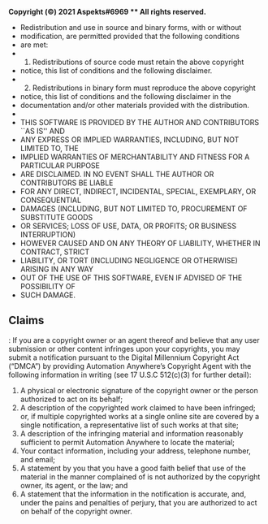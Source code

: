 
**Copyright (©) 2021 Aspekts#6969
 ** All rights reserved.**
 
 * Redistribution and use in source and binary forms, with or without
 * modification, are permitted provided that the following conditions
 * are met:
 * 1. Redistributions of source code must retain the above copyright
 *    notice, this list of conditions and the following disclaimer.
 * 2. Redistributions in binary form must reproduce the above copyright
 *    notice, this list of conditions and the following disclaimer in the
 *    documentation and/or other materials provided with the distribution.
 *
 * THIS SOFTWARE IS PROVIDED BY THE AUTHOR AND CONTRIBUTORS ``AS IS'' AND
 * ANY EXPRESS OR IMPLIED WARRANTIES, INCLUDING, BUT NOT LIMITED TO, THE
 * IMPLIED WARRANTIES OF MERCHANTABILITY AND FITNESS FOR A PARTICULAR PURPOSE
 * ARE DISCLAIMED.  IN NO EVENT SHALL THE AUTHOR OR CONTRIBUTORS BE LIABLE
 * FOR ANY DIRECT, INDIRECT, INCIDENTAL, SPECIAL, EXEMPLARY, OR CONSEQUENTIAL
 * DAMAGES (INCLUDING, BUT NOT LIMITED TO, PROCUREMENT OF SUBSTITUTE GOODS
 * OR SERVICES; LOSS OF USE, DATA, OR PROFITS; OR BUSINESS INTERRUPTION)
 * HOWEVER CAUSED AND ON ANY THEORY OF LIABILITY, WHETHER IN CONTRACT, STRICT
 * LIABILITY, OR TORT (INCLUDING NEGLIGENCE OR OTHERWISE) ARISING IN ANY WAY
 * OUT OF THE USE OF THIS SOFTWARE, EVEN IF ADVISED OF THE POSSIBILITY OF
 * SUCH DAMAGE.
## Claims
: If you are a copyright owner or an agent thereof and believe that any user submission or other content infringes upon your copyrights, you may submit a notification pursuant to the Digital Millennium Copyright Act (“DMCA”) by providing Automation Anywhere’s Copyright Agent with the following information in writing (see 17 U.S.C 512(c)(3) for further detail):
1. A physical or electronic signature of the copyright owner or the person authorized to act on its behalf;
2. A description of the copyrighted work claimed to have been infringed; or, if multiple copyrighted works at a single online site are covered by a single notification, a representative list of such works at that site;
3. A description of the infringing material and information reasonably sufficient to permit Automation Anywhere to locate the material;
4. Your contact information, including your address, telephone number, and email;
5. A statement by you that you have a good faith belief that use of the material in the manner complained of is not authorized by the copyright owner, its agent, or the law; and
6. A statement that the information in the notification is accurate, and, under the pains and penalties of perjury, that you are authorized to act on behalf of the copyright owner.
